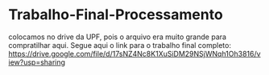 # Trabalho-Final-Processamento

colocamos no drive da UPF, pois o arquivo era muito grande para compratilhar aqui. 
Segue aqui o link para o trabalho final completo: https://drive.google.com/file/d/17sNZ4Nc8K1XuSiDM29NSjWNqh1Oh3816/view?usp=sharing 

